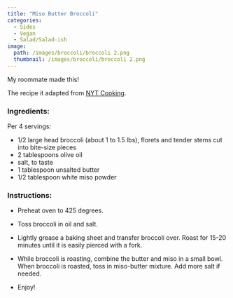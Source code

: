 ```yaml
---
title: "Miso Butter Broccoli"
categories:
  - Sides
  - Vegan
  - Salad/Salad-ish
image:
  path: /images/broccoli/broccoli 2.png
  thumbnail: /images/broccoli/broccoli 2.png
---
```


My roommate made this!

The recipe it adapted from [NYT Cooking](https://cooking.nytimes.com/recipes/1023496-miso-butter-roasted-broccoli).

### Ingredients:

Per 4 servings:

* 1/2 large head broccoli (about 1 to 1.5 lbs), florets and tender stems cut into bite-size pieces
* 2 tablespoons olive oil
* salt, to taste
* 1 tablespoon unsalted butter
* 1/2 tablespoon white miso powder

### Instructions:

* Preheat oven to 425 degrees.

* Toss broccoli in oil and salt.

* Lightly grease a baking sheet and transfer broccoli over. Roast for 15-20 minutes until it is easily pierced with a fork.

* While broccoli is roasting, combine the butter and miso in a small bowl. When broccoli is roasted, toss in miso-butter mixture. Add more salt if needed.

* Enjoy!
